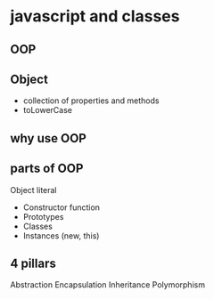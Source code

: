 # javascript and classes

## OOP

## Object
- collection of properties and methods
- toLowerCase

## why use OOP

## parts of OOP
Object literal 

- Constructor function
- Prototypes
- Classes
- Instances (new, this)


## 4 pillars
Abstraction
Encapsulation
Inheritance
Polymorphism

<!-- # classes serves as a blueprint for creating object, providing a way to organize and structure code

they allows you to define object with similar properties and method in reusable manner, reduce the amout of the code  you need to write and making your code easier to maintain -->
